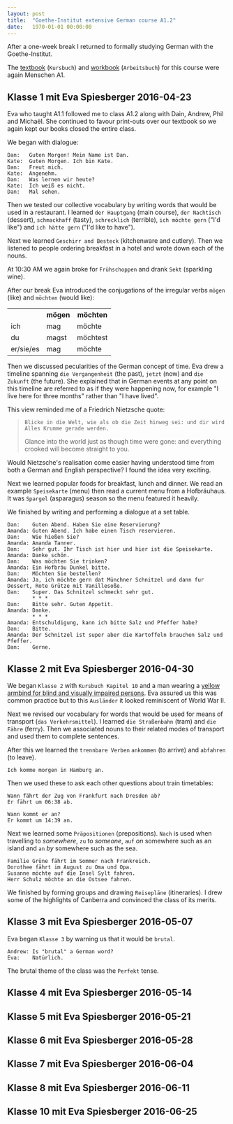 ```yaml
---
layout: post
title:  "Goethe-Institut extensive German course A1.2"
date:   1970-01-01 00:00:00
---
```


After a one-week break I returned to formally studying German with the Goethe-Institut.

The [textbook][] (`Kursbuch`) and [workbook][] (`Arbeitsbuch`) for this course were again Menschen A1.

[textbook]: https://shop.hueber.de/de/menschen-a1-kb-mit-dvd-rom.html
[workbook]: https://shop.hueber.de/de/menschen-a1-ab-mit-2-audio-cds.html

## Klasse 1 mit Eva Spiesberger 2016-04-23

Eva who taught A1.1 followed me to class A1.2 along with Dain, Andrew, Phil and Michaël.
She continued to favour print-outs over our textbook so we again kept our books closed the entire class.

We began with dialogue:

```
Dan:   Guten Morgen! Mein Name ist Dan.
Kate:  Guten Morgen. Ich bin Kate.
Dan:   Freut mich.
Kate:  Angenehm.
Dan:   Was lernen wir heute?
Kate:  Ich weiß es nicht.
Dan:   Mal sehen.
```

Then we tested our collective vocabulary by writing words that would be used in a restaurant.
I learned `der Hauptgang` (main course), `der Nachtisch` (dessert), `schmackhaff` (tasty), `schrecklich` (terrible), `ich möchte gern` ("I'd like") and `ich hätte gern` ("I'd like to have").

Next we learned `Geschirr and Besteck` (kitchenware and cutlery).
Then we listened to people ordering breakfast in a hotel and wrote down each of the nouns.

At 10:30 AM we again broke for `Frühschoppen` and drank `Sekt` (sparkling wine).

After our break Eva introduced the conjugations of the irregular verbs `mögen` (like) and `möchten` (would like):

<table>
	<tr>
		<th></th>
		<th>mögen</th>
		<th>möchten</th>
	</tr>
	<tr>
		<td>ich</td>
		<td>mag</td>
		<td>möchte</td>
	</tr>
	<tr>
		<td>du</td>
		<td>magst</td>
		<td>möchtest</td>
	</tr>
	<tr>
		<td>er/sie/es</td>
		<td>mag</td>
		<td>möchte</td>
	</tr>
</table>

Then we discussed pecularities of the German concept of time.
Eva drew a timeline spanning `die Vergangenheit` (the past), `jetzt` (now) and `die Zukunft` (the future).
She explained that in German events at any point on this timeline are referred to as if they were happening now, for example "I live here for three months" rather than "I have lived".

This view reminded me of a Friedrich Nietzsche quote:

> `Blicke in die Welt, wie als ob die Zeit hinweg sei: und dir wird Alles Krumme gerade werden.`
>
> Glance into the world just as though time were gone: and everything crooked will become straight to you.

Would Nietzsche's realisation come easier having understood time from both a German and English perspective?
I found the idea very exciting.

Next we learned popular foods for breakfast, lunch and dinner.
We read an example `Speisekarte` (menu) then read a current menu from a Hofbräuhaus.
It was `Spargel` (asparagus) season so the menu featured it heavily.

We finished by writing and performing a dialogue at a set table.

```
Dan:    Guten Abend. Haben Sie eine Reservierung?
Amanda: Guten Abend. Ich habe einen Tisch reservieren.
Dan:    Wie hießen Sie?
Amanda: Amanda Tanner.
Dan:    Sehr gut. Ihr Tisch ist hier und hier ist die Speisekarte.
Amanda: Danke schön.
Dan:    Was möchten Sie trinken?
Amanda: Ein Hofbräu Dunkel bitte.
Dan:    Möchten Sie bestellen?
Amanda: Ja, ich möchte gern dat Münchner Schnitzel und dann fur Dessert, Rote Grütze mit Vanillesoße.
Dan:    Super. Das Schnitzel schmeckt sehr gut.
        * * *
Dan:    Bitte sehr. Guten Appetit.
Amanda: Danke.
        * * *
Amanda: Entschuldigung, kann ich bitte Salz und Pfeffer habe?
Dan:    Bitte.
Amanda: Der Schnitzel ist super aber die Kartoffeln brauchen Salz und Pfeffer.
Dan:    Gerne.
```

## Klasse 2 mit Eva Spiesberger 2016-04-30

We began `Klasse 2` with `Kursbuch Kapitel 10` and a man wearing a [yellow armbind for blind and visually impaired persons][].
Eva assured us this was common practice but to this `Ausländer` it looked reminiscent of World War II.

[yellow armbind for blind and visually impaired persons]: http://bdb.at/Service/NormenDetail?id=100224

Next we revised our vocabulary for words that would be used for means of transport (`das Verkehrsmittel`).
I learned `die Straßenbahn` (tram) and `die Fähre` (ferry).
Then we associated nouns to their related modes of transport and used them to complete sentences.

After this we learned the `trennbare Verben` `ankommen` (to arrive) and `abfahren` (to leave).

```
Ich komme morgen in Hamburg an.
```

Then we used these to ask each other questions about train timetables:

```
Wann fährt der Zug von Frankfurt nach Dresden ab?
Er fährt um 06:38 ab.

Wann kommt er an?
Er kommt um 14:39 an.
```

Next we learned some `Präpositionen` (prepositions).
`Nach` is used when travelling to *somewhere*, `zu` to *someone*, `auf` *on* somewhere such as an island and `an` *by* somewhere such as the sea.

```
Familie Grüne fährt im Sommer nach Frankreich.
Dorothee fährt im August zu Oma und Opa.
Susanne möchte auf die Insel Sylt fahren.
Herr Schulz möchte an die Ostsee fahren.
```

We finished by forming groups and drawing `Reisepläne` (itineraries).
I drew some of the highlights of Canberra and convinced the class of its merits.

## Klasse 3 mit Eva Spiesberger 2016-05-07

Eva began `Klasse 3` by warning us that it would be `brutal`.

```
Andrew: Is "brutal" a German word?
Eva:    Natürlich.
```

The brutal theme of the class was the `Perfekt` tense.

## Klasse 4 mit Eva Spiesberger 2016-05-14

## Klasse 5 mit Eva Spiesberger 2016-05-21

## Klasse 6 mit Eva Spiesberger 2016-05-28

## Klasse 7 mit Eva Spiesberger 2016-06-04

## Klasse 8 mit Eva Spiesberger 2016-06-11

## Klasse 10 mit Eva Spiesberger 2016-06-25

